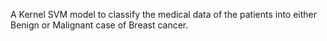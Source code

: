 A Kernel SVM model to classify the medical data of the patients into either Benign or Malignant case of Breast cancer.

